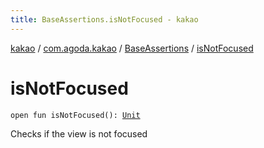 ```yaml
---
title: BaseAssertions.isNotFocused - kakao
---
```


[kakao](../../index.html) / [com.agoda.kakao](../index.html) / [BaseAssertions](index.html) / [isNotFocused](.)

# isNotFocused

`open fun isNotFocused(): `[`Unit`](https://kotlinlang.org/api/latest/jvm/stdlib/kotlin/-unit/index.html)

Checks if the view is not focused


